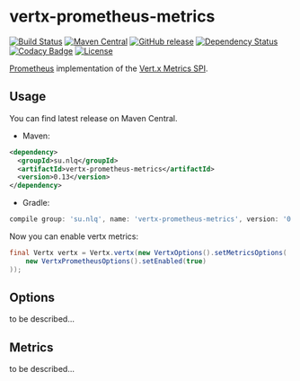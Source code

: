 # vertx-prometheus-metrics

[![Build Status](https://img.shields.io/travis/nolequen/vertx-prometheus-metrics.svg?branch=master&style=flat-square)](https://travis-ci.org/nolequen/vertx-prometheus-metrics)
[![Maven Central](https://img.shields.io/maven-central/v/su.nlq/vertx-prometheus-metrics.svg?style=flat-square)](https://maven-badges.herokuapp.com/maven-central/su.nlq/vertx-prometheus-metrics)
[![GitHub release](https://img.shields.io/github/release/nolequen/vertx-prometheus-metrics.svg?style=flat-square)](https://github.com/nolequen/vertx-prometheus-metrics/releases/latest)
[![Dependency Status](https://www.versioneye.com/user/projects/596d0ea90fb24f00558fe198/badge.svg?style=flat-square)](https://www.versioneye.com/user/projects/596d0ea90fb24f00558fe198)
[![Codacy Badge](https://img.shields.io/codacy/03b7a792c7e44d41a19596665ba12d27.svg?style=flat-square)](https://www.codacy.com/app/nolequen/vertx-prometheus-metrics?utm_source=github.com&amp;utm_medium=referral&amp;utm_content=nolequen/vertx-prometheus-metrics&amp;utm_campaign=Badge_Grade)
[![License](http://img.shields.io/:license-apache-brightgreen.svg?style=flat-square)](http://www.apache.org/licenses/LICENSE-2.0.html)

[Prometheus](https://prometheus.io/) implementation of the [Vert.x Metrics SPI](http://vertx.io/docs/vertx-core/java/index.html#_metrics_spi).

## Usage

You can find latest release on Maven Central.

* Maven:
```xml
<dependency>
  <groupId>su.nlq</groupId>
  <artifactId>vertx-prometheus-metrics</artifactId>
  <version>0.13</version>
</dependency>
```

* Gradle:
```groovy
compile group: 'su.nlq', name: 'vertx-prometheus-metrics', version: '0.13'
```

Now you can enable vertx metrics:
```java
final Vertx vertx = Vertx.vertx(new VertxOptions().setMetricsOptions(
    new VertxPrometheusOptions().setEnabled(true)
));
```

## Options

to be described...

## Metrics

to be described...
